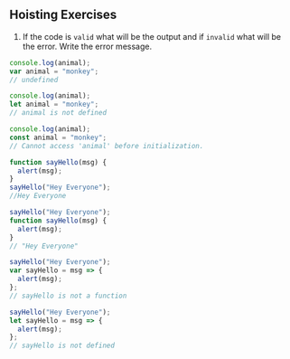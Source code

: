 ## Hoisting Exercises

1. If the code is `valid` what will be the output and if `invalid` what will be the error. Write the error message.

```js
console.log(animal);
var animal = "monkey";
// undefined
```

```js
console.log(animal);
let animal = "monkey";
// animal is not defined
```

```js
console.log(animal);
const animal = "monkey";
// Cannot access 'animal' before initialization.
```

```js
function sayHello(msg) {
  alert(msg);
}
sayHello("Hey Everyone");
//Hey Everyone
```

```js
sayHello("Hey Everyone");
function sayHello(msg) {
  alert(msg);
}
// "Hey Everyone"
```

```js
sayHello("Hey Everyone");
var sayHello = msg => {
  alert(msg);
};
// sayHello is not a function
```

```js
sayHello("Hey Everyone");
let sayHello = msg => {
  alert(msg);
};
// sayHello is not defined
```
